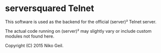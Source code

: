 # serversquared Telnet
This software is used as the backend for the official (server)² Telnet server.  
  
The actual code running on (server)² may slightly vary or include custom  
modules not found here.  
  
Copyright (C) 2015 Niko Geil.  
